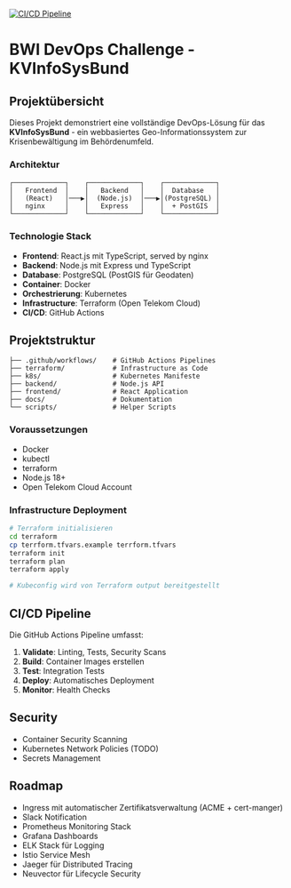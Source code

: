 [![CI/CD Pipeline](https://github.com/ssimeth/bwi-devops-challenge/actions/workflows/ci-cd.yml/badge.svg)](https://github.com/ssimeth/bwi-devops-challenge/actions/workflows/ci-cd.yml)

# BWI DevOps Challenge - KVInfoSysBund

## Projektübersicht

Dieses Projekt demonstriert eine vollständige DevOps-Lösung für das **KVInfoSysBund** - ein webbasiertes Geo-Informationssystem zur Krisenbewältigung im Behördenumfeld.

### Architektur

```
┌─────────────┐    ┌─────────────┐    ┌─────────────┐
│   Frontend  │    │   Backend   │    │  Database   │
│   (React)   │───▶│  (Node.js)  │───▶│(PostgreSQL) │
│   nginx     │    │   Express   │    │  + PostGIS  │
└─────────────┘    └─────────────┘    └─────────────┘
```

### Technologie Stack

- **Frontend**: React.js mit TypeScript, served by nginx
- **Backend**: Node.js mit Express und TypeScript
- **Database**: PostgreSQL (PostGIS für Geodaten)
- **Container**: Docker
- **Orchestrierung**: Kubernetes
- **Infrastructure**: Terraform (Open Telekom Cloud)
- **CI/CD**: GitHub Actions

## Projektstruktur

```
├── .github/workflows/    # GitHub Actions Pipelines
├── terraform/            # Infrastructure as Code
├── k8s/                  # Kubernetes Manifeste
├── backend/              # Node.js API
├── frontend/             # React Application
├── docs/                 # Dokumentation
└── scripts/              # Helper Scripts
```

### Voraussetzungen

- Docker
- kubectl
- terraform
- Node.js 18+
- Open Telekom Cloud Account

### Infrastructure Deployment

```bash
# Terraform initialisieren
cd terraform
cp terrform.tfvars.example terrform.tfvars
terraform init
terraform plan
terraform apply

# Kubeconfig wird von Terraform output bereitgestellt

```

## CI/CD Pipeline

Die GitHub Actions Pipeline umfasst:

1. **Validate**: Linting, Tests, Security Scans
2. **Build**: Container Images erstellen
3. **Test**: Integration Tests
4. **Deploy**: Automatisches Deployment
5. **Monitor**: Health Checks

## Security

- Container Security Scanning 
- Kubernetes Network Policies (TODO)
- Secrets Management

## Roadmap

- Ingress mit automatischer Zertifikatsverwaltung (ACME + cert-manger)
- Slack Notification
- Prometheus Monitoring Stack
- Grafana Dashboards
- ELK Stack für Logging
- Istio Service Mesh
- Jaeger für Distributed Tracing
- Neuvector für Lifecycle Security
